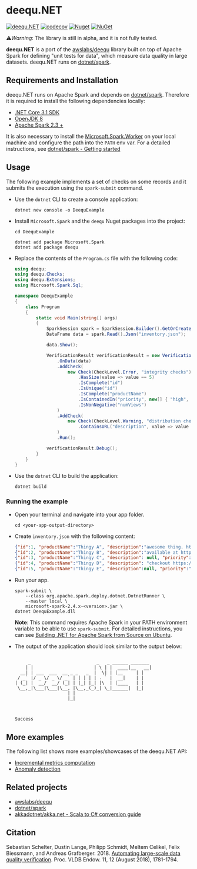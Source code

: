 # deequ.NET

[![deequ.NET](https://github.com/samueleresca/deequ.net/workflows/deequ.NET/badge.svg)](https://github.com/samuelereca/deeuqu.NET)
[![codecov](https://codecov.io/gh/samueleresca/deequ.net/branch/master/graph/badge.svg)](https://codecov.io/gh/samueleresca/deequ.net)
[![Nuget](https://img.shields.io/nuget/vpre/deequ)](https://www.nuget.org/packages/deequ)
[![NuGet](https://img.shields.io/nuget/dt/deequ)](https://www.nuget.org/packages/deequ)

⚠️*Warning*: The library is still in alpha, and it is not fully tested.

**deequ.NET** is a port of the [awslabs/deequ](https://github.com/awslabs/deequ) library built on top of Apache Spark for defining "unit tests for data", which measure data quality in large datasets.
deequ.NET runs on [dotnet/spark](https://github.com/dotnet/spark).


## Requirements and Installation

deequ.NET runs on Apache Spark and depends on [dotnet/spark](https://github.com/dotnet/spark). Therefore it is required to install the following dependencies locally:


 - [.NET Core 3.1 SDK](https://dotnet.microsoft.com/download/dotnet-core/3.1)
 - [OpenJDK 8](https://openjdk.java.net/install/)
 - [Apache Spark 2.3 +](https://archive.apache.org/dist/spark/)

It is also necessary to install the [Microsoft.Spark.Worker](https://github.com/dotnet/spark/releases) on your local machine and configure the path into the `PATH` env var.
For a detailed instructions,  see [dotnet/spark - Getting started](https://github.com/dotnet/spark/tree/master/docs/getting-started)

## Usage

The following example implements a set of checks on some records and it submits the execution using the `spark-submit` command.


- Use the `dotnet` CLI to create a console application:

   ```shell
   dotnet new console -o DeequExample
   ```
- Install `Microsoft.Spark` and the `deequ` Nuget packages into the project:

    ```shell
    cd DeequExample

    dotnet add package Microsoft.Spark
    dotnet add package deequ
    ```
- Replace the contents of the `Program.cs` file with the following code:

    ```csharp
    using deequ;
    using deequ.Checks;
    using deequ.Extensions;
    using Microsoft.Spark.Sql;

    namespace DeequExample
    {
        class Program
        {
            static void Main(string[] args)
            {
                SparkSession spark = SparkSession.Builder().GetOrCreate();
                DataFrame data = spark.Read().Json("inventory.json");

                data.Show();

                VerificationResult verificationResult = new VerificationSuite()
                    .OnData(data)
                    .AddCheck(
                        new Check(CheckLevel.Error, "integrity checks")
                            .HasSize(value => value == 5)
                            .IsComplete("id")
                            .IsUnique("id")
                            .IsComplete("productName")
                            .IsContainedIn("priority", new[] { "high", "low" })
                            .IsNonNegative("numViews")
                    )
                    .AddCheck(
                        new Check(CheckLevel.Warning, "distribution checks")
                            .ContainsURL("description", value => value >= .5)
                    )
                    .Run();

                verificationResult.Debug();
            }
        }
    }
    ```
- Use the `dotnet` CLI to build the application:

    ```shell
    dotnet build
    ```

### Running the example

- Open your terminal and navigate into your app folder.

    ```shell
    cd <your-app-output-directory>
    ```
- Create `inventory.json` with the following content:

    ```json
    {"id":1, "productName":"Thingy A", "description":"awesome thing. http://thingb.com", "priority":"high", "numViews":0}
    {"id":2, "productName":"Thingy B", "description":"available at http://thingb.com","priority":null, "numViews":0}
    {"id":3, "productName":"Thingy C", "description": null, "priority":"low", "numViews":5}
    {"id":4, "productName":"Thingy D", "description": "checkout https://thingd.ca", "priority":"low","numViews": 10}
    {"id":5, "productName":"Thingy E", "description":null, "priority":"high","numViews": 12}
    ```
- Run your app.

    ```shell
    spark-submit \
        --class org.apache.spark.deploy.dotnet.DotnetRunner \
        --master local \
        microsoft-spark-2.4.x-<version>.jar \
    dotnet DeequExample.dll
    ```
    **Note**: This command requires Apache Spark in your PATH environment variable to be able to use `spark-submit`. For detailed instructions, you can see [Building .NET for Apache Spark from Source on Ubuntu](../building/ubuntu-instructions.md).
- The output of the application should look similar to the output below:

    ```text

         _                         _   _ ______ _______
        | |                       | \ | |  ____|__   __|
      __| | ___  ___  __ _ _   _  |  \| | |__     | |
     / _` |/ _ \/ _ \/ _` | | | | | . ` |  __|    | |
    | (_| |  __/  __/ (_| | |_| |_| |\  | |____   | |
     \__,_|\___|\___|\__, |\__,_(_)_| \_|______|  |_|
                        | |
                        |_|



    Success
    ```


## More examples

The following list shows more examples/showcases of the deequ.NET API:

- [Incremental metrics computation](examples/examples/incremental_metrics_example.md)
- [Anomaly detection](examples/examples/anomaly_detection.md)

## Related projects
- [awslabs/deequ](https://github.com/awslabs/deequ)
- [dotnet/spark](https://github.com/dotnet/spark)
- [akkadotnet/akka.net - Scala to C# conversion guide](https://github.com/akkadotnet/akka.net/wiki/Scala-to-C%23-Conversion-Guide)

## Citation
Sebastian Schelter, Dustin Lange, Philipp Schmidt, Meltem Celikel, Felix Biessmann, and Andreas Grafberger. 2018. [Automating large-scale data quality verification](http://www.vldb.org/pvldb/vol11/p1781-schelter.pdf). Proc. VLDB Endow. 11, 12 (August 2018), 1781-1794.

